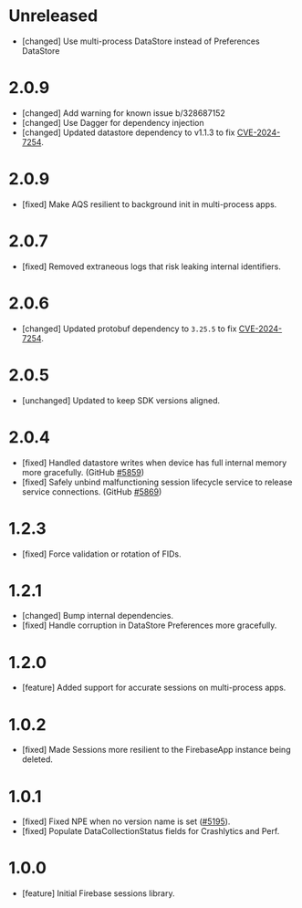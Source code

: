 # Unreleased
* [changed] Use multi-process DataStore instead of Preferences DataStore

# 2.0.9
* [changed] Add warning for known issue b/328687152
* [changed] Use Dagger for dependency injection
* [changed] Updated datastore dependency to v1.1.3 to
  fix [CVE-2024-7254](https://github.com/advisories/GHSA-735f-pc8j-v9w8).

# 2.0.9
* [fixed] Make AQS resilient to background init in multi-process apps.

# 2.0.7
* [fixed] Removed extraneous logs that risk leaking internal identifiers.

# 2.0.6
* [changed] Updated protobuf dependency to `3.25.5` to fix
  [CVE-2024-7254](https://github.com/advisories/GHSA-735f-pc8j-v9w8).

# 2.0.5
* [unchanged] Updated to keep SDK versions aligned.

# 2.0.4
* [fixed] Handled datastore writes when device has full internal memory more gracefully.
  (GitHub [#5859](https://github.com/firebase/firebase-android-sdk/issues/5859))
* [fixed] Safely unbind malfunctioning session lifecycle service to release service connections.
  (GitHub [#5869](https://github.com/firebase/firebase-android-sdk/issues/5869))

# 1.2.3
* [fixed] Force validation or rotation of FIDs.

# 1.2.1
* [changed] Bump internal dependencies.
* [fixed] Handle corruption in DataStore Preferences more gracefully.

# 1.2.0
* [feature] Added support for accurate sessions on multi-process apps.

# 1.0.2
* [fixed] Made Sessions more resilient to the FirebaseApp instance being deleted.

# 1.0.1
* [fixed] Fixed NPE when no version name is
  set ([#5195](https://github.com/firebase/firebase-android-sdk/issues/5195)).
* [fixed] Populate DataCollectionStatus fields for Crashlytics and Perf.

# 1.0.0
* [feature] Initial Firebase sessions library.

